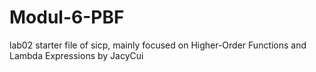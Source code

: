 # Modul-6-PBF
lab02 starter file of sicp, mainly focused on Higher-Order Functions and Lambda Expressions by JacyCui
